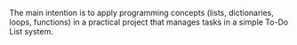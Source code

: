 The main intention is to apply programming concepts (lists, dictionaries, loops, functions) in a practical project that manages tasks in a simple To-Do List system.
